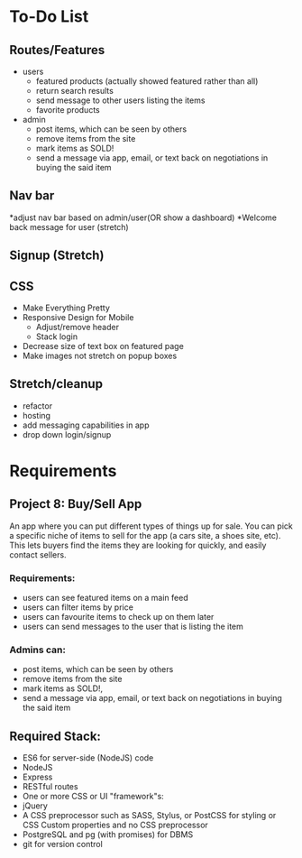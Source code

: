# To-Do List

## Routes/Features
* users 
  * featured products (actually showed featured rather than all)
  * return search results
  * send message to other users listing the items
  * favorite products
* admin
  * post items, which can be seen by others
  * remove items from the site
  * mark items as SOLD!
  * send a message via app, email, or text back on negotiations in buying the said item

## Nav bar
  *adjust nav bar based on admin/user(OR show a dashboard)
  *Welcome back message for user (stretch)

## Signup (Stretch)

## CSS 
* Make Everything Pretty
* Responsive Design for Mobile
  * Adjust/remove header
  * Stack login
* Decrease size of text box on featured page
* Make images not stretch on popup boxes 

## Stretch/cleanup
* refactor
* hosting
* add messaging capabilities in app
* drop down login/signup

# Requirements

## Project 8: Buy/Sell App

An app where you can put different types of things up for sale. You can pick a specific niche of items to sell for the app (a cars site, a shoes site, etc). This lets buyers find the items they are looking for quickly, and easily contact sellers.

### Requirements:
* users can see featured items on a main feed
* users can filter items by price
* users can favourite items to check up on them later
* users can send messages to the user that is listing the item

### Admins can:

* post items, which can be seen by others
* remove items from the site
* mark items as SOLD!,
* send a message via app, email, or text back on negotiations in buying the said item

## Required Stack:

* ES6 for server-side (NodeJS) code
* NodeJS
* Express
* RESTful routes
* One or more CSS or UI "framework"s:
* jQuery
* A CSS preprocessor such as SASS, Stylus, or PostCSS for styling or CSS Custom properties and no CSS preprocessor
* PostgreSQL and pg (with promises) for DBMS
* git for version control
